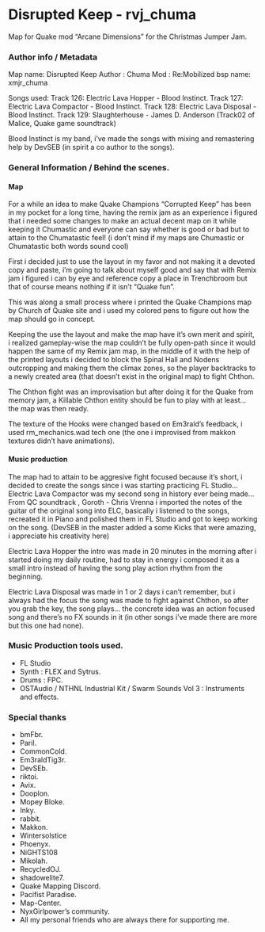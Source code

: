 # Disrupted Keep - rvj_chuma

Map for Quake mod “Arcane Dimensions” for the Christmas Jumper Jam.

### Author info / Metadata

Map name: Disrupted Keep
Author : Chuma
Mod : Re:Mobilized
bsp name: xmjr_chuma

Songs used: 
Track 126: Electric Lava Hopper - Blood Instinct.
Track 127: Electric Lava Compactor - Blood Instinct.
Track 128: Electric Lava Disposal - Blood Instinct.
Track 129: Slaughterhouse - James D. Anderson (Track02 of Malice, Quake game soundtrack)

 Blood Instinct is my band, i’ve made the songs with mixing and remastering help by DevSEB (in spirit a co author to the songs).
### General Information / Behind the scenes.

#### Map

For a while an idea to make Quake Champions “Corrupted Keep” has been in my pocket for a long time, having the remix jam as an experience i figured that i needed some changes to make an actual decent map on it while keeping it Chumastic and everyone can say whether is good or bad but to attain to the Chumatastic feel! (i don’t mind if my maps are Chumastic or Chumatastic both words sound cool)

First i decided just to use the layout in my favor and not making it a devoted copy and paste, i’m going to talk about myself good and say that with Remix jam i figured i can by eye and reference copy a place in Trenchbroom but that of course means nothing if it isn’t “Quake fun”.

This was along a small process where i printed the Quake Champions map by Church of Quake site and i used my colored pens to figure out how the map should go in concept.

Keeping the use the layout and make the map have it’s own merit and spirit, i realized gameplay-wise the map couldn’t be fully open-path since it would happen the same of my Remix jam map, in the middle of it with the help of the printed layouts i decided to block the Spinal Hall and Nodens outcropping and making them the climax zones, so the player backtracks to a newly created area (that doesn’t exist in the original map) to fight Chthon.

The Chthon fight was an improvisation but after doing it for the Quake from memory jam, a Killable Chthon entity should be fun to play with at least… the map was then ready.

The texture of the Hooks were changed based on Em3rald’s feedback, i used rm_mechanics.wad tech one (the one i improvised from makkon textures didn’t have animations).

#### Music production

The map had to attain to be aggresive fight focused because it’s short, i decided to create the songs since i was starting practicing FL Studio… Electric Lava Compactor was my second song in history ever being made… From QC soundtrack , Goroth - Chris Vrenna i imported the notes of the guitar of the original song into ELC, basically i listened to the songs, recreated it in Piano and polished them in FL Studio and got to keep working on the song. (DevSEB in the master added a some Kicks that were amazing, i appreciate his creativity here)

Electric Lava Hopper the intro was made in 20 minutes in the morning after i started doing my daily routine, had to stay in energy i composed it as a small intro instead of having the song play action rhythm from the beginning.

Electric Lava Disposal was made in 1 or 2 days i can’t remember, but i always had the focus the song was made to fight against Chthon, so after you grab the key, the song plays… the concrete idea was an action focused song and there’s no FX sounds in it (in other songs i’ve made there are more but this one had none).

### Music Production tools used.

- FL Studio 
-  Synth : FLEX and Sytrus.
-  Drums : FPC.
-  OSTAudio / NTHNL Industrial Kit / Swarm Sounds Vol 3 : Instruments and effects.

### Special thanks

- bmFbr.
- Paril.
- CommonCold.
- Em3raldTig3r.
- DevSEb.
- riktoi.
- Avix.
- Dooplon.
- Mopey Bloke.
- Inky.
- rabbit.
- Makkon.
- Wintersolstice
- Phoenyx.
- NiGHTS108
- Mikolah.
- RecycledOJ.
- shadowelite7.
- Quake Mapping Discord.
- Pacifist Paradise.
- Map-Center.
- NyxGirlpower’s community.
- All my personal friends who are always there for supporting me.